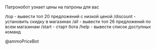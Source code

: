 Патронобот узнает цены на патроны для вас

/top - вывести топ 20 предложений с низкой ценой
/discount - установить скидку в магазинах
/all - вывести топ 26 предложений по всем магазинам
/start - старт бота
/help - вывести список доступных команд

@ammoPriceBot